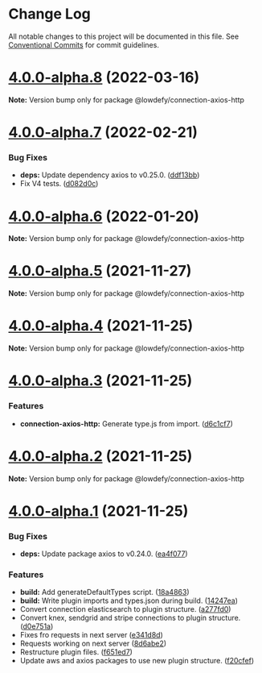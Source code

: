 # Change Log

All notable changes to this project will be documented in this file.
See [Conventional Commits](https://conventionalcommits.org) for commit guidelines.

# [4.0.0-alpha.8](https://github.com/lowdefy/lowdefy/compare/v4.0.0-alpha.7...v4.0.0-alpha.8) (2022-03-16)

**Note:** Version bump only for package @lowdefy/connection-axios-http





# [4.0.0-alpha.7](https://github.com/lowdefy/lowdefy/compare/v4.0.0-alpha.6...v4.0.0-alpha.7) (2022-02-21)


### Bug Fixes

* **deps:** Update dependency axios to v0.25.0. ([ddf13bb](https://github.com/lowdefy/lowdefy/commit/ddf13bb7f891bbb328f1ac6aea3e34894d80c42c))
* Fix V4 tests. ([d082d0c](https://github.com/lowdefy/lowdefy/commit/d082d0c335eb4426acadbf30a08de64266d9f004))





# [4.0.0-alpha.6](https://github.com/lowdefy/lowdefy/compare/v4.0.0-alpha.5...v4.0.0-alpha.6) (2022-01-20)

**Note:** Version bump only for package @lowdefy/connection-axios-http





# [4.0.0-alpha.5](https://github.com/lowdefy/lowdefy/compare/v4.0.0-alpha.4...v4.0.0-alpha.5) (2021-11-27)

**Note:** Version bump only for package @lowdefy/connection-axios-http





# [4.0.0-alpha.4](https://github.com/lowdefy/lowdefy/compare/v4.0.0-alpha.3...v4.0.0-alpha.4) (2021-11-25)

**Note:** Version bump only for package @lowdefy/connection-axios-http





# [4.0.0-alpha.3](https://github.com/lowdefy/lowdefy/compare/v4.0.0-alpha.2...v4.0.0-alpha.3) (2021-11-25)


### Features

* **connection-axios-http:** Generate type.js from import. ([d6c1cf7](https://github.com/lowdefy/lowdefy/commit/d6c1cf7767f1cc42e1424325df933f12bab65329))





# [4.0.0-alpha.2](https://github.com/lowdefy/lowdefy/compare/v4.0.0-alpha.1...v4.0.0-alpha.2) (2021-11-25)

**Note:** Version bump only for package @lowdefy/connection-axios-http





# [4.0.0-alpha.1](https://github.com/lowdefy/lowdefy/compare/v3.23.1...v4.0.0-alpha.1) (2021-11-25)


### Bug Fixes

* **deps:** Update package axios to v0.24.0. ([ea4f077](https://github.com/lowdefy/lowdefy/commit/ea4f07784f5020eb12c95b3d2885e74044fc3fb9))


### Features

* **build:** Add generateDefaultTypes script. ([18a4863](https://github.com/lowdefy/lowdefy/commit/18a486384d315d661e957e4d23c4efbae47a3ec7))
* **build:** Write plugin imports and types.json during build. ([14247ea](https://github.com/lowdefy/lowdefy/commit/14247eab075cea1ffde8e84f134b0f3b66920cbe))
* Convert connection elasticsearch to plugin structure. ([a277fd0](https://github.com/lowdefy/lowdefy/commit/a277fd0f6b80f39ee21e4673e26c7797afc8ff91))
* Convert knex, sendgrid and stripe connections to plugin structure. ([d0e751a](https://github.com/lowdefy/lowdefy/commit/d0e751af47b6f04ab9ace2256268f96116d8aaa8))
* Fixes fro requests in next server ([e341d8d](https://github.com/lowdefy/lowdefy/commit/e341d8ded222902ce07ea1ea1d18940ac000c4da))
* Requests working on next server ([8d6abe2](https://github.com/lowdefy/lowdefy/commit/8d6abe27f967be6c11d1f4c29e8af73c4734dd68))
* Restructure plugin files. ([f651ed7](https://github.com/lowdefy/lowdefy/commit/f651ed7639181fb0a3db91706cb1c13950bfe654))
* Update aws and axios packages to use new plugin structure. ([f20cfef](https://github.com/lowdefy/lowdefy/commit/f20cfef49d696482ad1678b8dda4be8c85c6b55c))
